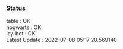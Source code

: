 ### Status


table : OK  
hogwarts : OK  
icy-bot : OK  
Latest Update : 2022-07-08 05:17:20.569140
